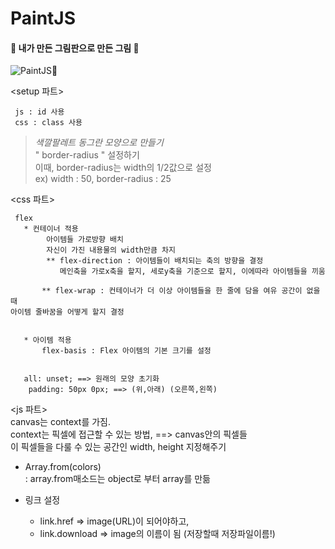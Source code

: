# PaintJS

#### 🎨 내가 만든 그림판으로 만든 그림 🎨     
![PaintJS🎨](https://user-images.githubusercontent.com/50795805/107375264-e3876880-6b2b-11eb-9a4f-2c805d1f5fd2.png)


<setup 파트>     
````
 js : id 사용    
 css : class 사용    
````

> *색깔팔레트 동그란 모양으로 만들기*    
> " border-radius " 설정하기    
> 이때, border-radius는 width의 1/2값으로 설정    
> ex) width : 50, border-radius : 25       


<css 파트>
````
 flex    
   * 컨테이너 적용    
        아이템들 가로방향 배치    
        자신이 가진 내용물의 width만큼 차지     
        ** flex-direction : 아이템들이 배치되는 축의 방향을 결정     
           메인축을 가로x축을 할지, 세로y축을 기준으로 할지, 이에따라 아이템들을 끼움    
       
       ** flex-wrap : 컨테이너가 더 이상 아이템들을 한 줄에 담을 여유 공간이 없을 때
아이템 줄바꿈을 어떻게 할지 결정     
````
````     

   * 아이템 적용  
       flex-basis : Flex 아이템의 기본 크기를 설정      


   all: unset; ==> 원래의 모양 초기화     
    padding: 50px 0px; ==> (위,아래) (오른쪽,왼쪽)       
````    

<js 파트>     
canvas는 context를 가짐.     
context는 픽셀에 접근할 수 있는 방법, ==> canvas안의 픽셀들     
이 픽셀들을 다룰 수 있는 공간인 width, height 지정해주기    

* Array.from(colors)       
    : array.from매소드는 object로 부터 array를 만듦      

* 링크 설정      
    * link.href => image(URL)이 되어야하고,     
    * link.download => image의 이름이 됨 (저장할때 저장파일이름!)        
    
